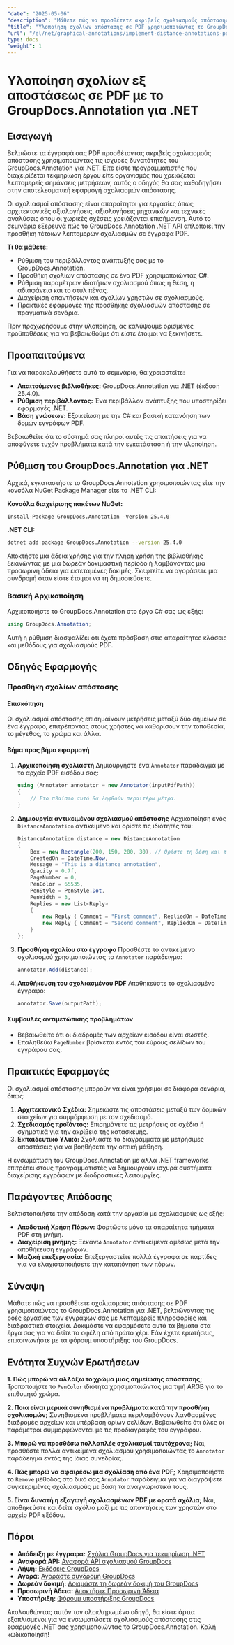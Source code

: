 ```yaml
---
"date": "2025-05-06"
"description": "Μάθετε πώς να προσθέτετε ακριβείς σχολιασμούς απόστασης στα έγγραφα PDF σας χρησιμοποιώντας το GroupDocs.Annotation για .NET. Αυτός ο οδηγός καλύπτει την εγκατάσταση, τη διαμόρφωση και τις πρακτικές εφαρμογές."
"title": "Υλοποίηση σχολίων απόστασης σε PDF χρησιμοποιώντας το GroupDocs.Annotation για .NET"
"url": "/el/net/graphical-annotations/implement-distance-annotations-pdfs-groupdocs-dotnet/"
type: docs
"weight": 1
---
```


# Υλοποίηση σχολίων εξ αποστάσεως σε PDF με το GroupDocs.Annotation για .NET

## Εισαγωγή

Βελτιώστε τα έγγραφά σας PDF προσθέτοντας ακριβείς σχολιασμούς απόστασης χρησιμοποιώντας τις ισχυρές δυνατότητες του GroupDocs.Annotation για .NET. Είτε είστε προγραμματιστής που διαχειρίζεται τεκμηρίωση έργου είτε οργανισμός που χρειάζεται λεπτομερείς σημάνσεις μετρήσεων, αυτός ο οδηγός θα σας καθοδηγήσει στην αποτελεσματική εφαρμογή σχολιασμών απόστασης.

Οι σχολιασμοί απόστασης είναι απαραίτητοι για εργασίες όπως αρχιτεκτονικές αξιολογήσεις, αξιολογήσεις μηχανικών και τεχνικές αναλύσεις όπου οι χωρικές σχέσεις χρειάζονται επισήμανση. Αυτό το σεμινάριο εξερευνά πώς το GroupDocs.Annotation .NET API απλοποιεί την προσθήκη τέτοιων λεπτομερών σχολιασμών σε έγγραφα PDF.

**Τι θα μάθετε:**
- Ρύθμιση του περιβάλλοντος ανάπτυξής σας με το GroupDocs.Annotation.
- Προσθήκη σχολίων απόστασης σε ένα PDF χρησιμοποιώντας C#.
- Ρύθμιση παραμέτρων ιδιοτήτων σχολιασμού όπως η θέση, η αδιαφάνεια και το στυλ πένας.
- Διαχείριση απαντήσεων και σχολίων χρηστών σε σχολιασμούς.
- Πρακτικές εφαρμογές της προσθήκης σχολιασμών απόστασης σε πραγματικά σενάρια.

Πριν προχωρήσουμε στην υλοποίηση, ας καλύψουμε ορισμένες προϋποθέσεις για να βεβαιωθούμε ότι είστε έτοιμοι να ξεκινήσετε.

## Προαπαιτούμενα

Για να παρακολουθήσετε αυτό το σεμινάριο, θα χρειαστείτε:
- **Απαιτούμενες βιβλιοθήκες:** GroupDocs.Annotation για .NET (έκδοση 25.4.0).
- **Ρύθμιση περιβάλλοντος:** Ένα περιβάλλον ανάπτυξης που υποστηρίζει εφαρμογές .NET.
- **Βάση γνώσεων:** Εξοικείωση με την C# και βασική κατανόηση των δομών εγγράφων PDF.

Βεβαιωθείτε ότι το σύστημά σας πληροί αυτές τις απαιτήσεις για να αποφύγετε τυχόν προβλήματα κατά την εγκατάσταση ή την υλοποίηση.

## Ρύθμιση του GroupDocs.Annotation για .NET

Αρχικά, εγκαταστήστε το GroupDocs.Annotation χρησιμοποιώντας είτε την κονσόλα NuGet Package Manager είτε το .NET CLI:

**Κονσόλα διαχείρισης πακέτων NuGet:**
```shell
Install-Package GroupDocs.Annotation -Version 25.4.0
```

**.NET CLI:**
```bash
dotnet add package GroupDocs.Annotation --version 25.4.0
```

Αποκτήστε μια άδεια χρήσης για την πλήρη χρήση της βιβλιοθήκης ξεκινώντας με μια δωρεάν δοκιμαστική περίοδο ή λαμβάνοντας μια προσωρινή άδεια για εκτεταμένες δοκιμές. Σκεφτείτε να αγοράσετε μια συνδρομή όταν είστε έτοιμοι να τη δημοσιεύσετε.

### Βασική Αρχικοποίηση

Αρχικοποιήστε το GroupDocs.Annotation στο έργο C# σας ως εξής:
```csharp
using GroupDocs.Annotation;
```

Αυτή η ρύθμιση διασφαλίζει ότι έχετε πρόσβαση στις απαραίτητες κλάσεις και μεθόδους για σχολιασμούς PDF.

## Οδηγός Εφαρμογής

### Προσθήκη σχολίων απόστασης

#### Επισκόπηση

Οι σχολιασμοί απόστασης επισημαίνουν μετρήσεις μεταξύ δύο σημείων σε ένα έγγραφο, επιτρέποντας στους χρήστες να καθορίσουν την τοποθεσία, το μέγεθος, το χρώμα και άλλα.

#### Βήμα προς βήμα εφαρμογή
1. **Αρχικοποίηση σχολιαστή**
   Δημιουργήστε ένα `Annotator` παράδειγμα με το αρχείο PDF εισόδου σας:
   ```csharp
   using (Annotator annotator = new Annotator(inputPdfPath))
   {
       // Στο πλαίσιο αυτό θα ληφθούν περαιτέρω μέτρα.
   }
   ```
2. **Δημιουργία αντικειμένου σχολιασμού απόστασης**
   Αρχικοποίηση ενός `DistanceAnnotation` αντικείμενο και ορίστε τις ιδιότητές του:
   ```csharp
   DistanceAnnotation distance = new DistanceAnnotation
   {
       Box = new Rectangle(200, 150, 200, 30), // Ορίστε τη θέση και το μέγεθος.
       CreatedOn = DateTime.Now,
       Message = "This is a distance annotation",
       Opacity = 0.7f,
       PageNumber = 0,
       PenColor = 65535,
       PenStyle = PenStyle.Dot,
       PenWidth = 3,
       Replies = new List<Reply>
       {
           new Reply { Comment = "First comment", RepliedOn = DateTime.Now },
           new Reply { Comment = "Second comment", RepliedOn = DateTime.Now }
       }
   };
   ```
3. **Προσθήκη σχολίου στο έγγραφο**
   Προσθέστε το αντικείμενο σχολιασμού χρησιμοποιώντας το `Annotator` παράδειγμα:
   ```csharp
   annotator.Add(distance);
   ```
4. **Αποθήκευση του σχολιασμένου PDF**
   Αποθηκεύστε το σχολιασμένο έγγραφο:
   ```csharp
   annotator.Save(outputPath);
   ```

#### Συμβουλές αντιμετώπισης προβλημάτων
- Βεβαιωθείτε ότι οι διαδρομές των αρχείων εισόδου είναι σωστές.
- Επαληθεύω `PageNumber` βρίσκεται εντός του εύρους σελίδων του εγγράφου σας.

## Πρακτικές Εφαρμογές

Οι σχολιασμοί απόστασης μπορούν να είναι χρήσιμοι σε διάφορα σενάρια, όπως:
1. **Αρχιτεκτονικά Σχέδια:** Σημειώστε τις αποστάσεις μεταξύ των δομικών στοιχείων για συμμόρφωση με τον σχεδιασμό.
2. **Σχεδιασμός προϊόντος:** Επισημάνετε τις μετρήσεις σε σχέδια ή σχηματικά για την ακρίβεια της κατασκευής.
3. **Εκπαιδευτικό Υλικό:** Σχολιάστε τα διαγράμματα με μετρήσιμες αποστάσεις για να βοηθήσετε την οπτική μάθηση.

Η ενσωμάτωση του GroupDocs.Annotation με άλλα .NET frameworks επιτρέπει στους προγραμματιστές να δημιουργούν ισχυρά συστήματα διαχείρισης εγγράφων με διαδραστικές λειτουργίες.

## Παράγοντες Απόδοσης

Βελτιστοποιήστε την απόδοση κατά την εργασία με σχολιασμούς ως εξής:
- **Αποδοτική Χρήση Πόρων:** Φορτώστε μόνο τα απαραίτητα τμήματα PDF στη μνήμη.
- **Διαχείριση μνήμης:** Ξεκάνω `Annotator` αντικείμενα αμέσως μετά την αποθήκευση εγγράφων.
- **Μαζική επεξεργασία:** Επεξεργαστείτε πολλά έγγραφα σε παρτίδες για να ελαχιστοποιήσετε την καταπόνηση των πόρων.

## Σύναψη

Μάθατε πώς να προσθέτετε σχολιασμούς απόστασης σε PDF χρησιμοποιώντας το GroupDocs.Annotation για .NET, βελτιώνοντας τις ροές εργασίας των εγγράφων σας με λεπτομερείς πληροφορίες και διαδραστικά στοιχεία. Δοκιμάστε να εφαρμόσετε αυτά τα βήματα στα έργα σας για να δείτε τα οφέλη από πρώτο χέρι. Εάν έχετε ερωτήσεις, επικοινωνήστε με τα φόρουμ υποστήριξης του GroupDocs.

## Ενότητα Συχνών Ερωτήσεων

**1. Πώς μπορώ να αλλάξω το χρώμα μιας σημείωσης απόστασης;**
   Τροποποιήστε το `PenColor` ιδιότητα χρησιμοποιώντας μια τιμή ARGB για το επιθυμητό χρώμα.

**2. Ποια είναι μερικά συνηθισμένα προβλήματα κατά την προσθήκη σχολιασμών;**
   Συνηθισμένα προβλήματα περιλαμβάνουν λανθασμένες διαδρομές αρχείων και υπέρβαση ορίων σελίδων. Βεβαιωθείτε ότι όλες οι παράμετροι συμμορφώνονται με τις προδιαγραφές του εγγράφου.

**3. Μπορώ να προσθέσω πολλαπλές σχολιασμοί ταυτόχρονα;**
   Ναι, προσθέστε πολλά αντικείμενα σχολιασμού χρησιμοποιώντας το `Annotator` παράδειγμα εντός της ίδιας συνεδρίας.

**4. Πώς μπορώ να αφαιρέσω μια σχολίαση από ένα PDF;**
   Χρησιμοποιήστε το `Remove` μέθοδος στο δικό σας `Annotator` παράδειγμα για να διαγράψετε συγκεκριμένες σχολιασμούς με βάση τα αναγνωριστικά τους.

**5. Είναι δυνατή η εξαγωγή σχολιασμένων PDF με ορατά σχόλια;**
   Ναι, αποθηκεύστε και δείτε σχόλια μαζί με τις απαντήσεις των χρηστών στο αρχείο PDF εξόδου.

## Πόροι
- **Απόδειξη με έγγραφα:** [Σχόλια GroupDocs για τεκμηρίωση .NET](https://docs.groupdocs.com/annotation/net/)
- **Αναφορά API:** [Αναφορά API σχολιασμού GroupDocs](https://reference.groupdocs.com/annotation/net/)
- **Λήψη:** [Εκδόσεις GroupDocs](https://releases.groupdocs.com/annotation/net/)
- **Αγορά:** [Αγοράστε συνδρομή GroupDocs](https://purchase.groupdocs.com/buy)
- **Δωρεάν δοκιμή:** [Δοκιμάστε τη δωρεάν δοκιμή του GroupDocs](https://releases.groupdocs.com/annotation/net/)
- **Προσωρινή Άδεια:** [Αποκτήστε Προσωρινή Άδεια](https://purchase.groupdocs.com/temporary-license/)
- **Υποστήριξη:** [Φόρουμ υποστήριξης GroupDocs](https://forum.groupdocs.com/c/annotation/) 

Ακολουθώντας αυτόν τον ολοκληρωμένο οδηγό, θα είστε άρτια εξοπλισμένοι για να ενσωματώσετε σχολιασμούς απόστασης στις εφαρμογές .NET σας χρησιμοποιώντας το GroupDocs.Annotation. Καλή κωδικοποίηση!